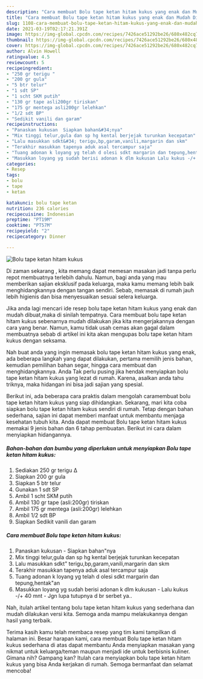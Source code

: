 ```yaml
---
description: "Cara membuat Bolu tape ketan hitam kukus yang enak dan Mudah Dibuat"
title: "Cara membuat Bolu tape ketan hitam kukus yang enak dan Mudah Dibuat"
slug: 1108-cara-membuat-bolu-tape-ketan-hitam-kukus-yang-enak-dan-mudah-dibuat
date: 2021-03-19T02:17:21.391Z
image: https://img-global.cpcdn.com/recipes/7426ace51292be26/680x482cq70/bolu-tape-ketan-hitam-kukus-foto-resep-utama.jpg
thumbnail: https://img-global.cpcdn.com/recipes/7426ace51292be26/680x482cq70/bolu-tape-ketan-hitam-kukus-foto-resep-utama.jpg
cover: https://img-global.cpcdn.com/recipes/7426ace51292be26/680x482cq70/bolu-tape-ketan-hitam-kukus-foto-resep-utama.jpg
author: Alvin Howell
ratingvalue: 4.5
reviewcount: 5
recipeingredient:
- "250 gr terigu "
- "200 gr gula"
- "5 btr telur"
- "1 sdt SP"
- "1 scht SKM putih"
- "130 gr tape asli200gr tiriskan"
- "175 gr mentega asli200gr lelehkan"
- "1/2 sdt BP"
- "Sedikit vanili dan garam"
recipeinstructions:
- "Panaskan kukusan  Siapkan bahan&#34;nya"
- "Mix tinggi telur,gula dan sp hg kental berjejak turunkan kecepatan"
- "Lalu masukkan sdkt&#34; terigu,bp,garam,vanili,margarin dan skm"
- "Terakhir masukkan tapenya aduk asal tercampur saja"
- "Tuang adonan k loyang yg telah d olesi sdkt margarin dan tepung,hentak&#34;an"
- "Masukkan loyang yg sudah berisi adonan k dlm kukusan Lalu kukus -/+ 40 mnt Jgn lupa tutupnya d br serbet ya.."
categories:
- Resep
tags:
- bolu
- tape
- ketan

katakunci: bolu tape ketan 
nutrition: 236 calories
recipecuisine: Indonesian
preptime: "PT19M"
cooktime: "PT57M"
recipeyield: "2"
recipecategory: Dinner

---
```



![Bolu tape ketan hitam kukus](https://img-global.cpcdn.com/recipes/7426ace51292be26/680x482cq70/bolu-tape-ketan-hitam-kukus-foto-resep-utama.jpg)

Di zaman  sekarang , kita memang dapat memesan masakan jadi tanpa perlu repot membuatnya terlebih dahulu. Namun, bagi anda yang mau memberikan sajian eksklusif pada keluarga, maka kamu memang lebih baik menghidangkannya dengan tangan sendiri. Sebab, memasak di rumah jauh lebih higienis dan bisa menyesuaikan sesuai selera keluarga.

Jika anda lagi mencari ide resep bolu tape ketan hitam kukus yang enak dan mudah dibuat,maka di sinilah tempatnya. Cara membuat bolu tape ketan hitam kukus  sebenarnya mudah dilakukan jika kita mengerjakannya dengan cara yang benar. Namun, kamu tidak usah cemas akan gagal dalam membuatnya 
sebab di artikel ini kita akan mengupas bolu tape ketan hitam kukus dengan seksama.  



Nah buat anda yang ingin memasak bolu tape ketan hitam kukus yang enak, ada beberapa langkah yang dapat dilakukan, pertama memilih jenis bahan, kemudian pemilihan bahan segar, hingga cara membuat dan menghidangkannya. Anda Tak perlu pusing jika hendak menyiapkan bolu tape ketan hitam kukus yang lezat di rumah. Karena, asalkan anda  tahu triknya, maka hidangan ini bisa jadi sajian yang spesial.

Berikut ini, ada beberapa cara praktis  dalam mengolah caramembuat bolu tape ketan hitam kukus yang siap dihidangkan. Sekarang, mari kita coba siapkan bolu tape ketan hitam kukus sendiri di rumah. Tetap dengan bahan sederhana, sajian ini dapat memberi manfaat untuk membantu menjaga kesehatan tubuh kita. Anda dapat membuat Bolu tape ketan hitam kukus memakai 9 jenis bahan dan 6 tahap pembuatan. Berikut ini cara dalam menyiapkan hidangannya.

<!--inarticleads1-->

##### Bahan-bahan dan bumbu yang diperlukan untuk menyiapkan Bolu tape ketan hitam kukus:

1. Sediakan 250 gr terigu ∆
1. Siapkan 200 gr gula
1. Siapkan 5 btr telur
1. Gunakan 1 sdt SP
1. Ambil 1 scht SKM putih
1. Ambil 130 gr tape (asli:200gr) tiriskan
1. Ambil 175 gr mentega (asli:200gr) lelehkan
1. Ambil 1/2 sdt BP
1. Siapkan Sedikit vanili dan garam




<!--inarticleads2-->

##### Cara membuat Bolu tape ketan hitam kukus:

1. Panaskan kukusan  - Siapkan bahan&#34;nya
1. Mix tinggi telur,gula dan sp hg kental berjejak turunkan kecepatan
1. Lalu masukkan sdkt&#34; terigu,bp,garam,vanili,margarin dan skm
1. Terakhir masukkan tapenya aduk asal tercampur saja
1. Tuang adonan k loyang yg telah d olesi sdkt margarin dan tepung,hentak&#34;an
1. Masukkan loyang yg sudah berisi adonan k dlm kukusan - Lalu kukus -/+ 40 mnt - Jgn lupa tutupnya d br serbet ya..




Nah, itulah artikel tentang  bolu tape ketan hitam kukus  yang sederhana dan mudah dilakukan versi kita. Semoga anda mampu melakukannya dengan hasil yang terbaik. 

Terima kasih kamu telah membaca resep yang tim kami tampilkan di halaman ini. Besar harapan kami, cara membuat  Bolu tape ketan hitam kukus sederhana di atas dapat membantu Anda menyiapkan masakan yang nikmat untuk keluarga/teman maupun menjadi ide untuk berbisnis kuliner. Gimana nih? Gampang kan? Itulah cara menyiapkan bolu tape ketan hitam kukus yang bisa Anda kerjakan di rumah. Semoga bermanfaat dan selamat mencoba!

